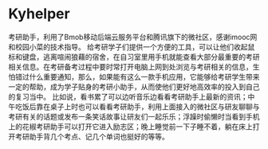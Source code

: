 # Kyhelper
考研助手，利用了Bmob移动后端云服务平台和腾讯旗下的微社区，感谢imooc网和校园小菜的技术指导。       给考研学子们提供一个方便的工具，可以让他们收起鼠标和键盘，逃离喧闹狼藉的宿舍，在自习室里用手机就能查看大部分最重要的考研相关信息。在考研备考过程中要时常打开电脑上网到处浏览与考研相关的信息，生怕错过什么重要通知，那么，如果能有这么一款手机应用，它能够给考研学生带来一定的帮助，成为学子贴身的考研小助手，从而使他们更好地高效率的投入到自己的复习当中。       比如说，看书累了可以边听音乐边看看考研助手上最新的资讯；中午吃饭后靠在桌子上时也可以看看考研助手，利用上面接入的微社区与研友聊聊与考研有关的话题或发布一条笑话故事让研友们一起乐乐；浮躁时偷懒时当看到手机上的花椒考研助手可以打开它进入励志区；晚上睡觉前一下子睡不着，躺在床上打开考研助手背几个考点、记几个单词也挺好的等等。
